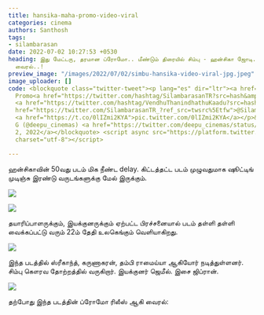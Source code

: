 ```yaml
---
title: hansika-maha-promo-video-viral
categories: cinema
authors: Santhosh
tags:
- silambarasan
date: 2022-07-02 10:27:53 +0530
heading: இது மேட்டரு, தரமான ப்ரோமோ.. மீண்டும் திரையில் சிம்பு - ஹன்சிகா ஜோடி.. வீடியோ
  வைரல்..!
preview_image: "/images/2022/07/02/simbu-hansika-video-viral-jpg.jpeg"
image_uploader: []
code: <blockquote class="twitter-tweet"><p lang="es" dir="ltr"><a href="https://twitter.com/hashtag/Maha?src=hash&amp;ref_src=twsrc%5Etfw">#Maha</a>
  Promo<a href="https://twitter.com/hashtag/SilambarasanTR?src=hash&amp;ref_src=twsrc%5Etfw">#SilambarasanTR</a>
  <a href="https://twitter.com/hashtag/VendhuThanindhathuKaadu?src=hash&amp;ref_src=twsrc%5Etfw">#VendhuThanindhathuKaadu</a><a
  href="https://twitter.com/SilambarasanTR_?ref_src=twsrc%5Etfw">@SilambarasanTR_</a>
  <a href="https://t.co/0lIZmi2KYA">pic.twitter.com/0lIZmi2KYA</a></p>&mdash; Deepak
  G (@deepu_cinemas) <a href="https://twitter.com/deepu_cinemas/status/1543091944351727616?ref_src=twsrc%5Etfw">July
  2, 2022</a></blockquote> <script async src="https://platform.twitter.com/widgets.js"
  charset="utf-8"></script>

---
```

ஹன்சிகாவின் 50வது படம் மிக நீண்ட delay. கிட்டத்தட்ட படம் முழுவதுமாக ஷூட்டிங் முடிஞ்சு இரண்டு வருடங்களுக்கு மேல் இருக்கும்.

![](/images/2022/07/02/simbu-hansika-maha-promo-2-jpg.jpeg)

![](/images/2022/07/02/simbu-hansika-maha-promo-3-jpg.jpeg)

தயாரிப்பாளருக்கும், இயக்குனருக்கும் ஏற்பட்ட பிரச்சனையால் படம் தள்ளி தள்ளி வைக்கப்பட்டு வரும் 22ம் தேதி உலகெங்கும் வெளியாகிறது.

![](/images/2022/07/02/simbu-hansika-maha-promo-4-jpg.jpeg)

இந்த படத்தில் ஸ்ரீகாந்த், கருணாகரன், தம்பி ராமைய்யா ஆகியோர் நடித்துள்ளனர். சிம்பு கௌரவ தோற்றத்தில் வருகிறார். இயக்குனர் ஜெமீல். இசை ஜிப்ரான்.

![](/images/2022/07/02/simbu-hansika-maha-promo-1-jpg.jpeg)

தற்போது இந்த படத்தின் ப்ரோமோ ரிலீஸ் ஆகி வைரல்:
